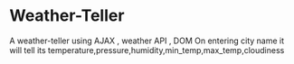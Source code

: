 # Weather-Teller
A weather-teller using AJAX , weather API , DOM
On entering city name it will tell its temperature,pressure,humidity,min_temp,max_temp,cloudiness 

